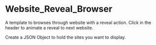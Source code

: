 Website_Reveal_Browser
======================

A template to browses through website with a reveal action.  Click in the header to animate a reveal to next website.

Create a JSON Object to hold the sites you want to display.
